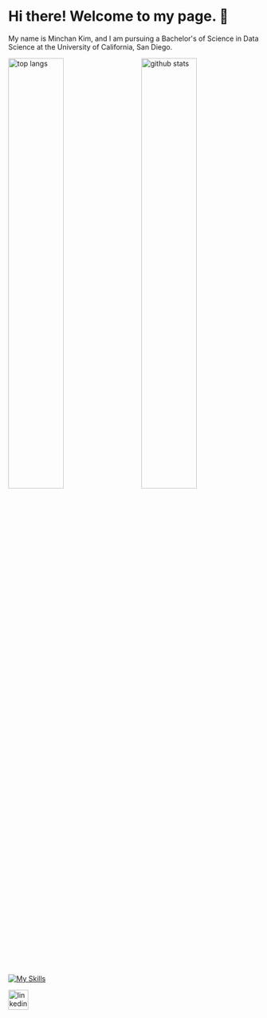# Hi there! Welcome to my page. 👋
My name is Minchan Kim, and I am pursuing a Bachelor's of Science in Data Science at the University of California, San Diego.

<img alt='top langs' align='left' width='47%' src='https://github-readme-stats.vercel.app/api/top-langs/?username=m1nce&hide_progress=true'/>
<img alt='github stats' align='right' width='47%' src='https://github-readme-stats.vercel.app/api?username=m1nce&show_icons=true&theme=transparent&hide_rank=true'/>

[![My Skills](https://skillicons.dev/icons?i=py,sqlite,java,html,css,js)](https://skillicons.dev)

[<img src='https://cdn.jsdelivr.net/npm/simple-icons@3.0.1/icons/linkedin.svg' alt='linkedin' height='40'>](https://www.linkedin.com/in/minchankim/)  